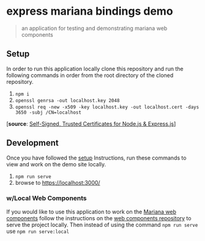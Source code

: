 # express mariana bindings demo

> an application for testing and demonstrating mariana web components

## Setup

In order to run this application locally clone this repository and run the following commands in order from the root directory of the cloned repository.

1. `npm i`
2. `openssl genrsa -out localhost.key 2048`
3. `openssl req -new -x509 -key localhost.key -out localhost.cert -days 3650 -subj /CN=localhost`

[__source__: [Self-Signed, Trusted Certificates for Node.js & Express.js](https://www.kevinleary.net/self-signed-trusted-certificates-node-js-express-js/)]

## Development

Once you have followed the [setup](#setup) Instructions, run these commands to view and work on the demo site locally.

1. `npm run serve`
2. browse to [https://localhost:3000/](https://localhost:3000/)

### w/Local Web Components

If you would like to use this application to work on the [Mariana web components](https://github.com/Mariana-Tek/mariana-web-binding-framework/) follow the instructions on the [web components repository](https://github.com/Mariana-Tek/mariana-web-binding-framework/#running--development) to serve the project locally. Then instead of using the command `npm run serve` use `npm run serve:local`
